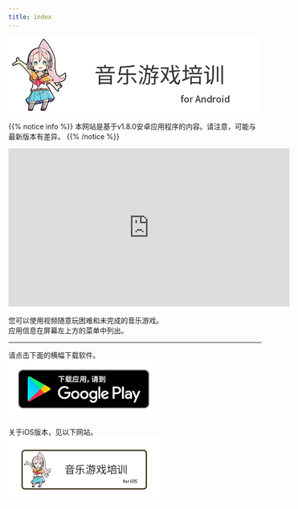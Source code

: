 ```yaml
---
title: index
---
```


![top banner](top_banner.zh.png)

{{% notice info %}}
本网站是基于v1.8.0安卓应用程序的内容。请注意，可能与最新版本有差异。
{{% /notice %}}

<iframe width="560" height="315" src="https://www.youtube.com/embed/r9iVgihnRpk?si=GcUQL6H1s4RZMp4B" title="YouTube video player" frameborder="0" allow="accelerometer; autoplay; clipboard-write; encrypted-media; gyroscope; picture-in-picture; web-share" allowfullscreen></iframe>

您可以使用视频随意玩困难和未完成的音乐游戏。<br>应用信息在屏幕左上方的菜单中列出。

-------

请点击下面的横幅下载软件。<br>
[![Google Play link](img_google-play-badge.zh.png#imgleft)](https://play.google.com/store/apps/details?id=jp.hyoromo.VideoSwing)
<div class="clear clear_box"></div>

关于iOS版本，见以下网站。<br>
[![Site link](img_banner_ios.zh.png#imgleft)](https://hyoromo.github.io/sound-game-training/zh/)
<div class="clear clear_box"></div>